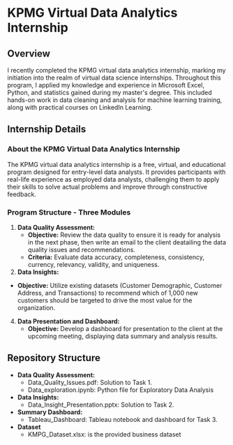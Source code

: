 # KPMG Virtual Data Analytics Internship
## Overview
I recently completed the KPMG virtual data analytics internship, marking my initiation into the realm of virtual data science internships. Throughout this program, I applied my knowledge and experience in Microsoft Excel, Python, and statistics gained during my master's degree. This included hands-on work in data cleaning and analysis for machine learning training, along with practical courses on LinkedIn Learning.
## Internship Details
### About the KPMG Virtual Data Analytics Internship
The KPMG virtual data analytics internship is a free, virtual, and educational program designed for entry-level data analysts. It provides participants with real-life experience as employed data analysts, challenging them to apply their skills to solve actual problems and improve through constructive feedback.
### Program Structure - Three Modules
1. **Data Quality Assessment:**
   - **Objective:** Review the data quality to ensure it is ready for analysis in the next phase, then write an email to the client deatailing the data quality issues and recommendations.
   - **Criteria:** Evaluate data accuracy, completeness, consistency, currency, relevancy, validity, and uniqueness.
2. **Data Insights:**
  - **Objective:** Utilize existing datasets (Customer Demographic, Customer Address, and Transactions) to recommend which of 1,000 new customers should be targeted to drive the most value for the organization.
4. **Data Presentation and Dashboard:**
    - **Objective:** Develop a dashboard for presentation to the client at the upcoming meeting, displaying data summary and analysis results.
## Repository Structure
- **Data Quality Assessment:**
  - Data_Quality_Issues.pdf: Solution to Task 1.
  - Data_exploration.ipynb: Python file for Exploratory Data Analysis
- **Data Insights:**
  - Data_Insight_Presentation.pptx: Solution to Task 2.
- **Summary Dashboard:**
  - Tableau_Dashboard: Tableau notebook and dashboard for Task 3.
- **Dataset**
  - KMPG_Dataset.xlsx: is the provided business dataset

